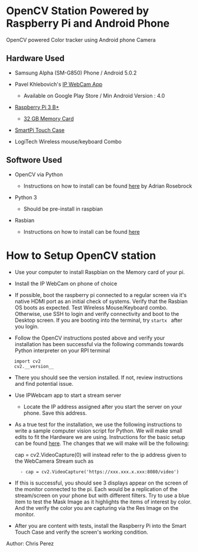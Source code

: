 # OpenCV Station Powered by Raspberry Pi and Android Phone
OpenCV powered Color tracker using Android phone Camera


## Hardware Used

- Samsung Alpha (SM-G850) Phone / Android 5.0.2

- Pavel Khlebovich's [IP WebCam App](https://play.google.com/store/apps/details?id=com.pas.webcam&hl=en_US)
    - Available on Google Play Store / Min Android Version : 4.0

- [Raspberry Pi 3 B+](https://www.raspberrypi.org/products/raspberry-pi-3-model-b-plus/)
    - [32 GB Memory Card](https://www.amazon.com/gp/product/B06XWN9Q99/ref=ppx_yo_dt_b_search_asin_title?ie=UTF8&psc=1)

- [SmartPi Touch Case](https://www.amazon.com/gp/product/B01HV97F64/ref=ppx_yo_dt_b_search_asin_title?ie=UTF8&psc=1)

- LogiTech Wireless mouse/keyboard Combo

## Softwore Used
- OpenCV via Python
    - Instructions on how to install can be found [here](https://www.pyimagesearch.com/2018/09/26/install-opencv-4-on-your-raspberry-pi/) by Adrian Rosebrock

- Python 3
    - Should be pre-install in raspbian

- Rasbian
    - Instructions on how to install can be found [here](https://www.raspberrypi.org/documentation/installation/installing-images/README.md)



# How to Setup OpenCV station

 * Use your computer to install Raspbian on the Memory card of your pi.

 * Install the IP WebCam on phone of choice

 * If possible, boot the raspberry pi connected to a regular screen via it's native HDMI port as an initial check of systems. Verify that the Rasbian OS boots as expected. Test Wireless Mouse/Keyboard combo. Otherwise, use SSH to login and verify connectivity and boot to the Desktop screen. If you are booting into the terminal, try ```startx	``` after you login.

 * Follow the OpenCV instructions posted above and verify your installation has been successful via the following commands towards Python interpreter on your RPI terminal

 ``` 
    import cv2
    cv2.__version__
```

- There you should see the version installed. If not, review instructions and find potential issue.

- Use IPWebcam app to start a stream server
    - Locate the IP address assigned after you start the server on your phone. Save this address.

- As a true test for the installation, we use the following instructions to write a sample computer vision script for Python. We will make small edits to fit the Hardware we are using. Instructions for the basic setup can be found [here](https://opencv-python-tutroals.readthedocs.io/en/latest/py_tutorials/py_imgproc/py_colorspaces/py_colorspaces.html#converting-colorspaces). The changes that we will make will be the following:
          
    cap = cv2.VideoCapture(0) will instead refer to the ip address given to the WebCamera Stream such as 

        - cap = cv2.VideoCapture('https://xxx.xxx.x.xxx:8080/video')


- If this is successful, you should see 3 displays appear on the screen of the monitor connected to the pi. Each would be a replication of the stream/screen on your phone but with different filters. Try to use a blue item to test the Mask Image as it highlights the items of interest by color. And the verify the color you are capturing via the Res Image on the monitor.

- After you are content with tests, install the Raspberry Pi into the Smart Touch Case and verify the screen's working condition.


Author:
Chris Perez